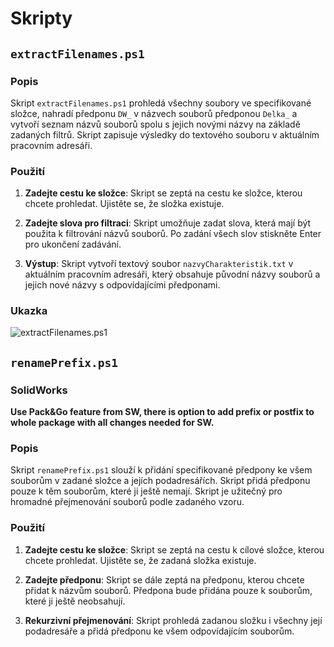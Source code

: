 # Skripty
## `extractFilenames.ps1`
### Popis
Skript `extractFilenames.ps1` prohledá všechny soubory ve specifikované složce, nahradí předponu `DW_` v názvech souborů předponou `Delka_` a vytvoří seznam názvů souborů spolu s jejich novými názvy na základě zadaných filtrů. Skript zapisuje výsledky do textového souboru v aktuálním pracovním adresáři.

### Použití
1. **Zadejte cestu ke složce**: Skript se zeptá na cestu ke složce, kterou chcete prohledat. Ujistěte se, že složka existuje.

2. **Zadejte slova pro filtraci**: Skript umožňuje zadat slova, která mají být použita k filtrování názvů souborů. Po zadání všech slov stiskněte Enter pro ukončení zadávání.

3. **Výstup**: Skript vytvoří textový soubor `nazvyCharakteristik.txt` v aktuálním pracovním adresáři, který obsahuje původní názvy souborů a jejich nové názvy s odpovídajícími předponami.

### Ukazka
![extractFilenames.ps1](https://github.com/user-attachments/assets/d804d2aa-5e39-4736-8b7c-a0e16472f007)

## `renamePrefix.ps1`
### SolidWorks
**Use Pack&Go feature from SW, there is option to add prefix or postfix to whole package with all changes needed for SW.**
### Popis
Skript `renamePrefix.ps1` slouží k přidání specifikované předpony ke všem souborům v zadané složce a jejích podadresářích. Skript přidá předponu pouze k těm souborům, které ji ještě nemají. Skript je užitečný pro hromadné přejmenování souborů podle zadaného vzoru.

### Použití
1. **Zadejte cestu ke složce**: Skript se zeptá na cestu k cílové složce, kterou chcete prohledat. Ujistěte se, že zadaná složka existuje.

2. **Zadejte předponu**: Skript se dále zeptá na předponu, kterou chcete přidat k názvům souborů. Předpona bude přidána pouze k souborům, které ji ještě neobsahují.

3. **Rekurzivní přejmenování**: Skript prohledá zadanou složku i všechny její podadresáře a přidá předponu ke všem odpovídajícím souborům.
